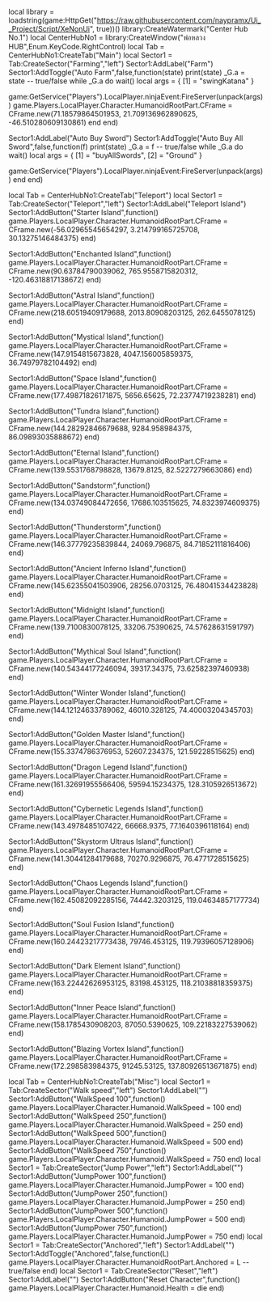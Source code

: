 local library = loadstring(game:HttpGet("https://raw.githubusercontent.com/naypramx/Ui__Project/Script/XeNonUi", true))()
library:CreateWatermark("Center Hub No.1")
local CenterHubNo1 = library:CreateWindow("พ่อหลวง HUB",Enum.KeyCode.RightControl)
    local Tab = CenterHubNo1:CreateTab("Main")
    local Sector1 = Tab:CreateSector("Farming","left")
    Sector1:AddLabel("Farm")
    Sector1:AddToggle("Auto Farm",false,function(state)
       print(state)
    _G.a = state -- true/false
while _G.a do wait()
local args = {
    [1] = "swingKatana"
}

game:GetService("Players").LocalPlayer.ninjaEvent:FireServer(unpack(args))
game.Players.LocalPlayer.Character.HumanoidRootPart.CFrame = CFrame.new(71.18579864501953, 21.709136962890625, -46.510280609130861)
end
end)

Sector1:AddLabel("Auto Buy Sword")
Sector1:AddToggle("Auto Buy All Sword",false,function(f)
       print(state)
_G.a = f -- true/false
while _G.a do wait()
local args = {
    [1] = "buyAllSwords",
    [2] = "Ground"
}

game:GetService("Players").LocalPlayer.ninjaEvent:FireServer(unpack(args))
end
end)

local Tab = CenterHubNo1:CreateTab("Teleport")
local Sector1 = Tab:CreateSector("Teleport","left")
Sector1:AddLabel("Teleport Island")
Sector1:AddButton("Starter Island",function()
game.Players.LocalPlayer.Character.HumanoidRootPart.CFrame = CFrame.new(-56.02965545654297, 3.214799165725708, 30.13275146484375)
end)

Sector1:AddButton("Enchanted Island",function()
game.Players.LocalPlayer.Character.HumanoidRootPart.CFrame = CFrame.new(90.63784790039062, 765.9558715820312, -120.46318817138672)
end)

Sector1:AddButton("Astral Island",function()
game.Players.LocalPlayer.Character.HumanoidRootPart.CFrame = CFrame.new(218.60519409179688, 2013.80908203125, 262.6455078125)
end)

Sector1:AddButton("Mystical Island",function()
game.Players.LocalPlayer.Character.HumanoidRootPart.CFrame = CFrame.new(147.9154815673828, 4047.156005859375, 36.74979782104492)
end)

Sector1:AddButton("Space Island",function()
game.Players.LocalPlayer.Character.HumanoidRootPart.CFrame = CFrame.new(177.49871826171875, 5656.65625, 72.23774719238281)
end)

Sector1:AddButton("Tundra Island",function()
game.Players.LocalPlayer.Character.HumanoidRootPart.CFrame = CFrame.new(144.28292846679688, 9284.958984375, 86.09893035888672)
end)

Sector1:AddButton("Eternal Island",function()
game.Players.LocalPlayer.Character.HumanoidRootPart.CFrame = CFrame.new(139.5531768798828, 13679.8125, 82.5227279663086)
end)

Sector1:AddButton("Sandstorm",function()
game.Players.LocalPlayer.Character.HumanoidRootPart.CFrame = CFrame.new(134.03749084472656, 17686.103515625, 74.8323974609375)
end)

Sector1:AddButton("Thunderstorm",function()
game.Players.LocalPlayer.Character.HumanoidRootPart.CFrame = CFrame.new(146.37779235839844, 24069.796875, 84.71852111816406)
end)

Sector1:AddButton("Ancient Inferno Island",function()
game.Players.LocalPlayer.Character.HumanoidRootPart.CFrame = CFrame.new(145.62355041503906, 28256.0703125, 76.48041534423828)
end)

Sector1:AddButton("Midnight Island",function()
game.Players.LocalPlayer.Character.HumanoidRootPart.CFrame = CFrame.new(139.7100830078125, 33206.75390625, 74.57628631591797)
end)

Sector1:AddButton("Mythical Soul Island",function()
game.Players.LocalPlayer.Character.HumanoidRootPart.CFrame = CFrame.new(140.54344177246094, 39317.34375, 73.62582397460938)
end)

Sector1:AddButton("Winter Wonder Island",function()
game.Players.LocalPlayer.Character.HumanoidRootPart.CFrame = CFrame.new(144.12124633789062, 46010.328125, 74.40003204345703)
end)

Sector1:AddButton("Golden Master Island",function()
game.Players.LocalPlayer.Character.HumanoidRootPart.CFrame = CFrame.new(155.3374786376953, 52607.234375, 121.59228515625)
end)

Sector1:AddButton("Dragon Legend Island",function()
game.Players.LocalPlayer.Character.HumanoidRootPart.CFrame = CFrame.new(161.32691955566406, 59594.15234375, 128.3105926513672)
end)

Sector1:AddButton("Cybernetic Legends Island",function()
game.Players.LocalPlayer.Character.HumanoidRootPart.CFrame = CFrame.new(143.4978485107422, 66668.9375, 77.1640396118164)
end)

Sector1:AddButton("Skystorm Ultraus Island",function()
game.Players.LocalPlayer.Character.HumanoidRootPart.CFrame = CFrame.new(141.30441284179688, 70270.9296875, 76.4771728515625)
end)


Sector1:AddButton("Chaos Legends Island",function()
game.Players.LocalPlayer.Character.HumanoidRootPart.CFrame = CFrame.new(162.45082092285156, 74442.3203125, 119.04634857177734)
end)

Sector1:AddButton("Soul Fusion Island",function()
game.Players.LocalPlayer.Character.HumanoidRootPart.CFrame = CFrame.new(160.24423217773438, 79746.453125, 119.79396057128906)
end)

Sector1:AddButton("Dark Element Island",function()
game.Players.LocalPlayer.Character.HumanoidRootPart.CFrame = CFrame.new(163.22442626953125, 83198.453125, 118.21038818359375)
end)

Sector1:AddButton("Inner Peace Island",function()
game.Players.LocalPlayer.Character.HumanoidRootPart.CFrame = CFrame.new(158.1785430908203, 87050.5390625, 109.22183227539062)
end)

Sector1:AddButton("Blazing Vortex Island",function()
game.Players.LocalPlayer.Character.HumanoidRootPart.CFrame = CFrame.new(172.298583984375, 91245.53125, 137.80926513671875)
end)

local Tab = CenterHubNo1:CreateTab("Misc")
local Sector1 = Tab:CreateSector("Walk speed","left")
Sector1:AddLabel("")
Sector1:AddButton("WalkSpeed 100",function()
game.Players.LocalPlayer.Character.Humanoid.WalkSpeed = 100
end)
Sector1:AddButton("WalkSpeed 250",function()
game.Players.LocalPlayer.Character.Humanoid.WalkSpeed = 250
end)
Sector1:AddButton("WalkSpeed 500",function()
game.Players.LocalPlayer.Character.Humanoid.WalkSpeed = 500
end)
Sector1:AddButton("WalkSpeed 750",function()
game.Players.LocalPlayer.Character.Humanoid.WalkSpeed = 750
end)
local Sector1 = Tab:CreateSector("Jump Power","left")
Sector1:AddLabel("")
Sector1:AddButton("JumpPower 100",function()
game.Players.LocalPlayer.Character.Humanoid.JumpPower = 100
end)
Sector1:AddButton("JumpPower 250",function()
game.Players.LocalPlayer.Character.Humanoid.JumpPower = 250
end)
Sector1:AddButton("JumpPower 500",function()
game.Players.LocalPlayer.Character.Humanoid.JumpPower = 500
end)
Sector1:AddButton("JumpPower 750",function()
game.Players.LocalPlayer.Character.Humanoid.JumpPower = 750
end)
local Sector1 = Tab:CreateSector("Anchored","left")
Sector1:AddLabel("")
Sector1:AddToggle("Anchored",false,function(L)
game.Players.LocalPlayer.Character.HumanoidRootPart.Anchored = L -- true/false
end)
local Sector1 = Tab:CreateSector("Reset","left")
Sector1:AddLabel("")
Sector1:AddButton("Reset Character",function()
game.Players.LocalPlayer.Character.Humanoid.Health = die
end)
